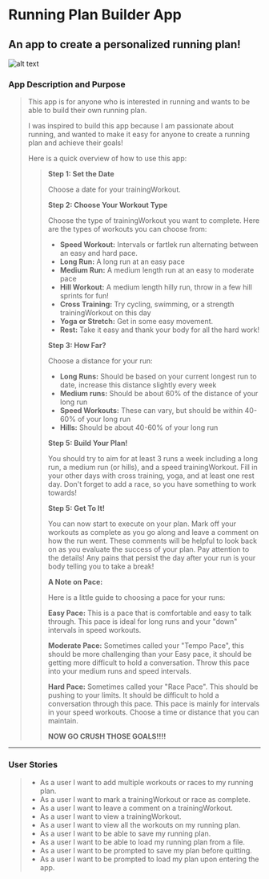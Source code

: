 # Running Plan Builder App

## An app to create a personalized running plan!

![alt text](https://github.com/emsandrews/RunningPlan-App/blob/master/added%20medium%20run.png)

### App Description and Purpose


>
>This app is for anyone who is interested in running and wants to be able to build their own running plan. 
>
>I was inspired to build this app because I am passionate about running, and wanted to make it easy for anyone
>to create a running plan and achieve their goals!
>
>Here is a quick overview of how to use this app: 
>
>
>>**Step 1: Set the Date**
>>
>>Choose a date for your trainingWorkout.
>>
>>**Step 2: Choose Your Workout Type**
>>
>>Choose the type of trainingWorkout you want to complete.
>>Here are the types of workouts you can choose from: 
>> - **Speed Workout:** Intervals or fartlek run alternating between an easy and hard pace.
>> - **Long Run:** A long run at an easy pace
>> - **Medium Run:** A medium length run at an easy to moderate pace
>> - **Hill Workout:** A medium length hilly run, throw in a few hill sprints for fun!
>> - **Cross Training:** Try cycling, swimming, or a strength trainingWorkout on this day
>> - **Yoga or Stretch:** Get in some easy movement.
>> - **Rest:** Take it easy and thank your body for all the hard work! 
>>
>>**Step 3: How Far?**
>>
>>Choose a distance for your run:
>> - **Long Runs:** Should be based on your current longest run to date, increase this distance slightly every week
>> - **Medium runs:** Should be about 60% of the distance of your long run
>> - **Speed Workouts:** These can vary, but should be within 40-60% of your long run
>> - **Hills:** Should be about 40-60% of your long run
>>
>>**Step 5: Build Your Plan!**
>>
>>You should try to aim for at least 3 runs a week including 
>>a long run, a medium run (or hills), and a speed trainingWorkout. 
>>Fill in your other days with cross training, yoga, and at least one rest day. 
>>Don't forget to add a race, so you have something to work towards!
>>
>>**Step 5: Get To It!**
>>
>>You can now start to execute on your plan. 
>>Mark off your workouts as complete as you go along and leave a comment on how the run went.
>>These comments will be helpful to look back on as you evaluate the success of your plan. 
>>Pay attention to the details!
>>Any pains that persist the day after your run is your body telling you to take a break! 
>>
>>
>>**A Note on Pace:**
>>
>>Here is a little guide to choosing a pace for your runs:
>>
>> **Easy Pace:** This is a pace that is comfortable and easy to talk through.
>> This pace is ideal for long runs and your "down" intervals in speed workouts. 
>>
>> **Moderate Pace:** Sometimes called your "Tempo Pace", this should be more challenging
>> than your Easy pace, it should be getting more difficult to hold a conversation. 
>> Throw this pace into your medium runs and speed intervals. 
>>
>> **Hard Pace:** Sometimes called your "Race Pace". This should be pushing to your limits. 
>> It should be difficult to hold a conversation through this pace.
>> This pace is mainly for intervals in your speed workouts. Choose a time or distance that you can maintain. 
>>
>>**NOW GO CRUSH THOSE GOALS!!!!**


___

### User Stories

> - As a user I want to add multiple workouts or races to my running plan.
> - As a user I want to mark a trainingWorkout or race as complete. 
> - As a user I want to leave a comment on a trainingWorkout.
> - As a user I want to view a trainingWorkout.
> - As a user I want to view all the workouts on my running plan. 
> - As a user I want to be able to save my running plan. 
> - As a user I want to be able to load my running plan from a file. 
> - As a user I want to be prompted to save my plan before quitting. 
> - As a user I want to be prompted to load my plan upon entering the app. 

